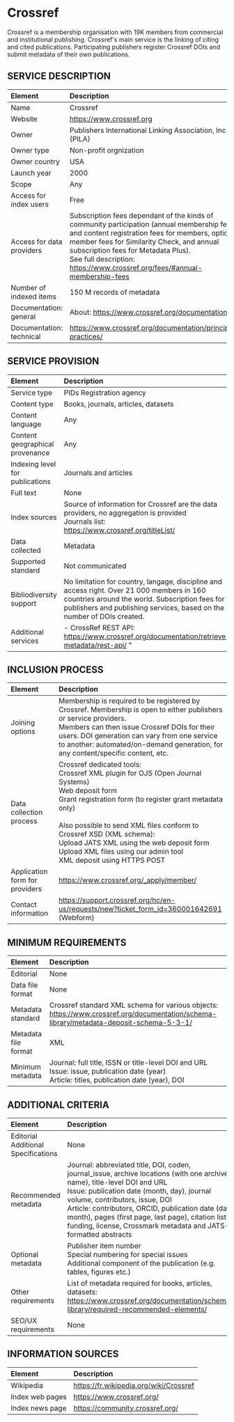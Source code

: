 # Crossref

Crossref is a membership organisation with 19K members from commercial and institutional publishing. Crossref's main service is the linking of citing and cited publications. Participating publishers register Crossref DOIs and submit metadata of their own publications. 


## SERVICE DESCRIPTION

| Element | Description |
| :- | :- |
| Name | Crossref |
| Website | https://www.crossref.org |
| Owner | Publishers International Linking Association, Inc. (PILA) |
| Owner type | Non-profit orgnization |
| Owner country | USA |
| Launch year | 2000 |
| Scope | Any |
| Access for index users | Free |
| Access for data providers | Subscription fees dependant of the kinds of community participation (annual membership fees and content registration fees for members, optional member fees for Similarity Check, and annual subscription fees for Metadata Plus). <br>See full description: https://www.crossref.org/fees/#annual-membership-fees |
| Number of indexed items | 150 M records of metadata |
| Documentation: general | About: https://www.crossref.org/documentation/   |
| Documentation: technical | https://www.crossref.org/documentation/principles-practices/ |

## SERVICE PROVISION

| Element | Description |
| :- | :- |
| Service type | PIDs Registration agency |
| Content type | Books, journals, articles, datasets |
| Content language | Any |
| Content geographical provenance | Any |
| Indexing level for publications | Journals and articles |
| Full text | None |
| Index sources | Source of information for Crossref are the data providers, no aggregation is provided<br>Journals list: <br>https://www.crossref.org/titleList/ |
| Data collected | Metadata |
| Supported standard | Not communicated |
| Bibliodiversity support | No limitation for country, langage, discipline and access right. Over 21 000 members in 160 countries around the world. Subscription fees for publishers and publishing services, based on the number of DOIs created. |
| Additional services | - CrossRef REST API:<br>https://www.crossref.org/documentation/retrieve-metadata/rest-api/ " |

## INCLUSION PROCESS

| Element | Description |
| :- | :- |
| Joining options | Membership is required to be registered by Crossref. Membership is open to either publishers or service providers.<br>Members can then issue Crossref DOIs for their users. DOI generation can vary from one service to another: automated/on-demand generation, for any content/specific content, etc. |
| Data collection process | Crossref dedicated tools: <br>Crossref XML plugin for OJS (Open Journal Systems) <br>Web deposit form <br>Grant registration form (to register grant metadata only)<br><br>Also possible to send XML files conform to Crossref XSD (XML schema):<br>Upload JATS XML using the web deposit form<br>Upload XML files using our admin tool<br>XML deposit using HTTPS POST |
| Application form for providers | https://www.crossref.org/_apply/member/ |
| Contact information | https://support.crossref.org/hc/en-us/requests/new?ticket_form_id=360001642691 (Webform) |

## MINIMUM REQUIREMENTS

| Element | Description |
| :- | :- |
| Editorial | None |
| Data file format | None |
| Metadata standard | Crossref standard XML schema for various objects: https://www.crossref.org/documentation/schema-library/metadata-deposit-schema-5-3-1/   |
| Metadata file format | XML |
| Minimum metadata | Journal: full title, ISSN or title-level DOI and URL<br>Issue: issue, publication date (year)<br>Article: titles, publication date (year), DOI |

## ADDITIONAL CRITERIA

| Element | Description |
| :- | :- |
| Editorial Additional Specifications | None |
| Recommended metadata | Journal: abbreviated title, DOI, coden, journal_issue, archive locations (with one archive name), title-level DOI and URL<br>Issue: publication date (month, day), journal volume, contributors, issue, DOI<br>Article: contributors, ORCID, publication date (day, month), pages (first page, last page), citation list, funding, license, Crossmark metadata and JATS-formatted abstracts |
| Optional metadata | Publisher item number<br>Special numbering for special issues<br>Additional component of the publication (e.g. tables, figures etc.) |
| Other requirements | List of metadata required for books, articles, datasets: <br>https://www.crossref.org/documentation/schema-library/required-recommended-elements/  |
| SEO/UX requirements | None |

## INFORMATION SOURCES

| Element | Description |
| :- | :- |
| Wikipedia | https://fr.wikipedia.org/wiki/Crossref  |
| Index web pages | https://www.crossref.org/ |
| Index news page | https://community.crossref.org/ |